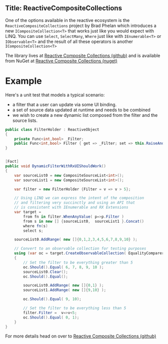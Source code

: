 Title: ReactiveCompositeCollections
---

One of the options available in the reactive ecosystem is the `ReactiveCompositeCollections` project  by Brad Phelan which introduces a new ``ICompositeCollection<T>`` that works just like you would expect with LINQ. You can use ``Select``, ``SelectMany``, ``Where`` just like with ``IEnumerable<T>`` or ``IObservable<T>`` and the result of all these operators is another ``ICompositeCollection<T>``

The library lives at [Reactive Composite Collections (github)](https://github.com/Weingartner/ReactiveCompositeCollections) and is available from NuGet at [Reactive Composite Collections (nuget)](https://www.nuget.org/packages/ReactiveCompositeCollections/)

# Example

Here's a unit test that models a typical scenario:
    
* a filter that a user can update via some UI binding. 
* a set of source data updated at runtime and needs to be combined 
* we wish to create a new dynamic list composed from the filter and the source lists. 

```csharp
public class FilterHolder : ReactiveObject
{
    private Func<int,bool> _Filter;
    public Func<int,bool> Filter { get => _Filter; set => this.RaiseAndSetIfChanged( ref _Filter, value ); }
}


[Fact]
public void DynamicFilterWithRxUIShouldWork()
{
    var sourceList0 = new CompositeSourceList<int>();
    var sourceList1 = new CompositeSourceList<int>();

    var filter = new FilterHolder {Filter = v => v > 5};

    // Using LINQ we can express the intent of the composition
    // and filtering very succinctly and using an API that
    // is consistent with IEnumerable and RX Extensions
    var target =
        from fn in filter.WhenAnyValue( p=>p.Filter )
        from s in new [] {sourceList0,  sourceList1 }.Concat()
        where fn(s)
        select s;

    sourceList0.AddRange( new []{0,1,2,3,4,5,6,7,8,9,10} );

    // Convert to an observable collection for testing purposes
    using (var oc = target.CreateObservableCollection( EqualityComparer<int>.Default ))
    {
        // Set the filter to be everything greater than 5
        oc.Should().Equal( 6, 7, 8, 9, 10 );
        sourceList0.Clear();
        oc.Should().Equal();

        sourceList0.AddRange( new []{0,1} );
        sourceList1.AddRange( new []{9,10} );

        oc.Should().Equal( 9, 10);

        // Set the filter to be everything less than 5
        filter.Filter =  v=>v<5;
        oc.Should().Equal( 0, 1);
    }
}
```

For more details head on over to [Reactive Composite Collections (github)](https://github.com/Weingartner/ReactiveCompositeCollections)
